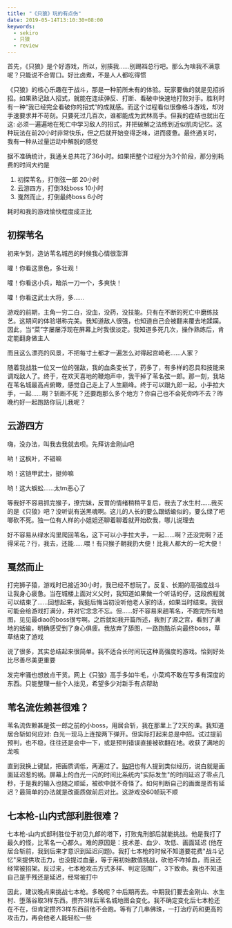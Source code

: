 ```yaml
---
title: "《只狼》玩的有点伤"
date: 2019-05-14T13:10:30+08:00
keywords:
  - sekiro
  - 只狼
  - review
---
```


首先，《只狼》是个好游戏，所以，别揍我……别踢裆总行吧。那么为啥我不满意呢？只能说不合胃口。好比卤煮，不是人人都吃得惯

《只狼》的核心乐趣在于战斗，那是一种前所未有的体验。玩家要做的就是见招拆招。如果熟记敌人招式，就能在连续弹反、打断、看破中快速地打败对手。胜利时有一种“我已经完全看破你的招式”的成就感。而这个过程看似很像格斗游戏，却对手速要求并不苛刻。只要死过几百次，谁都能成为武林高手。但我的症结也就出在这: 必须一遍遍地在死亡中学习敌人的招式，并把破解之法练到近似肌肉记忆。这种玩法在前20小时非常快乐，但之后就开始变得乏味，进而疲惫。最终通关时，我有一种从过量运动中解脱的感觉

据不准确统计，我通关总共花了36小时。如果把整个过程分为3个阶段，那分别耗费的时间大约是
1. 初探苇名，打倒弦一郎 20小时
2. 云游四方，打倒3处boss 10小时
3. 戛然而止，打倒最终boss 6小时

耗时和我的游戏愉快程度成正比

## 初探苇名
初来乍到，造访苇名城邑的时候我心情很澎湃

嚯！你看这景色，多壮观！

嚯！你看这小兵，暗杀一刀一个，多爽快！

嚯！你看这武士大将，多……

游戏的前期，主角一穷二白，没血，没药，没技能。只有在不断的死亡中磨练技艺。这期间的体验堪称完美。我知道敌人很强，也知道自己会被翻来覆去地蹂躏。因此，当“菜”字屡屡浮现在屏幕上时我很淡定。我知道多死几次，操作熟练后，肯定能翻身做主人

而且这么漂亮的风景，不把每寸土都才一遍怎么对得起宫崎老……人家？

随着我战胜一位又一位的强敌，我的血条变长了，药多了，有多样的忍具和技能来调戏敌人了。终于，在欢天喜地的鞭炮声中，我干掉了苇名弦一郎。那一刻，我站在苇名城最高点俯瞰，感觉自己走上了人生巅峰。终于可以跟九郎一起，小手拉大手，一起……啊？斩断不死？还要跑那么多个地方？你自己也不会死你咋不去？昨晚约好一起跑路你玩儿我呢？

## 云游四方
嗨，没办法，叫我去我就去呗。先拜访金刚山吧

哟！这枫叶，不错嘛

哟！这铠甲武士，挺帅嘛

哟！这大蜈蚣……太tm恶心了

等我好不容易抓完猴子，撩完妹，反胃的情绪稍稍平复后，我去了水生村……我买的是《只狼》吧？没听说有送黑魂啊。这儿的人长的要么跟蛞蝓似的，要么绿了吧唧砍不死。独一位有人样的小姐姐还聊着聊着就开始砍我，哪儿说理去

好不容易从绿水沟里爬回苇名，这下可以小手拉大手，一起……啊？还没完啊？还得采花？行，我去，还能……喂！有只猴子朝我扔大便！比我人都大的一坨大便！

## 戛然而止
打完狮子猿，游戏时已接近30小时，我已经不想玩了。反复、长期的高强度战斗让我身心疲惫。当在城楼上面对义父时，我知道如果做一个听话的仔，这段旅程就可以结束了……回想起来，我挺后悔当初没听他老人家的话，如果当时结束。我很可能会给游戏打满分，并对它念念不忘。但……好不容易来趟苇名，不跑完所有地图，见见最diao的boss很亏啊。之后就如我开篇所述，我到了源之宫，看到了满地的蛞蝓，明确感受到了身心俱疲。我放弃了舔图，一路跑酷杀向最终boss，草草结束了游戏

说了很多，其实总结起来很简单。我不适合长时间玩这种高强度的游戏。恰到好处比尽善尽美更重要

发完牢骚也想放点干货。网上《只狼》高手多如牛毛，小菜鸡不敢在写多有深度的东西。只能整理一些个人拙见，希望多少对新手有点帮助

## 苇名流佐赖甚很难？
苇名流佐赖甚是弦一郎之前的小boss，用居合斩，我在那里上了2天的课。我知道居合斩如何应对: 白光一现马上连按两下弹开。但实际打起来总是中招。试过提前预判，也不稳，往往还是会中一下，或是预判错误直接被砍翻在地。收获了满地的龙咳

直到我换上键鼠，把画质调低，两遍过了。[贴吧](https://tieba.baidu.com/p/6082032648?red_tag=3032509059)也有人提到类似经历，说白就是画面延迟惹的祸。屏幕上的白光一闪的时间比系统内"实际发生"的时间延迟了零点几秒，于是我的输入也随之顺延，被砍中就不奇怪了。如何判断自己的画面是否有延迟？最简单的办法就是改画质做前后对比。这游戏没60帧玩不顺

## 七本枪-山内式部利胜很难？

七本枪-山内式部利胜位于初见九郎的塔下，打败鬼刑部后就能挑战。他是我打了最久的怪，比苇名一心都久。难的原因是：技术差、血少、攻低、画面延迟 (他在居合斩前，我到后来才意识到延迟问题)。我打七本枪的时候不知道要花费"战斗记忆"来提供攻击力，也没提过血量，等于用初始数值挑战，砍他不咋掉血，而且还经常被招架。反过来，七本枪攻击方式多样、判定范围广，3下致命。我也不知道自己是手残还是延迟，经常被打中

因此，建议晚点来挑战七本枪。多晚呢？中后期再去。中期我们要去金刚山、水生村、堕落谷取3样东西。攒齐3样后苇名城地图会变化。我不确定变化后七本枪还在不在，但肯定攒齐3样东西前他不会跑。等有了几串佛珠，一打治疗药和更高的攻击力，再会他老人能轻松一些